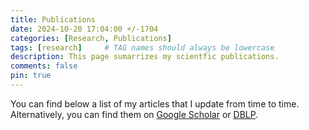 ```yaml
---
title: Publications
date: 2024-10-20 17:04:00 +/-1704
categories: [Research, Publications]
tags: [research]     # TAG names should always be lowercase
description: This page sumarrizes my scientfic publications.
comments: false
pin: true
---
```

You can find below a list of my articles that I update from time to time. Alternatively, you can find them on [Google Scholar](https://scholar.google.com/citations?user=UyENXP0AAAAJ) or [DBLP](https://dblp.uni-trier.de/pid/337/2519.html). 